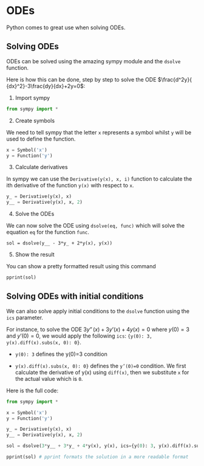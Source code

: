 <script type="text/x-mathjax-config">
  MathJax.Hub.Config({
    tex2jax: {
      inlineMath: [ ['$','$'], ["\\(","\\)"] ],
      processEscapes: true
    }
  });
</script>

<script type="text/javascript" async
  src="https://cdnjs.cloudflare.com/ajax/libs/mathjax/2.7.5/MathJax.js?config=TeX-MML-AM_CHTML">
</script>

# ODEs

Python comes to great use when solving ODEs.

## Solving ODEs

ODEs can be solved using the amazing sympy module and the `dsolve` function.

Here is how this can be done, step by step to solve the ODE $\frac{d^2y}{ {dx}^2}-3\frac{dy}{dx}+2y=0$:

1. Import sympy

```python
from sympy import *
```

2. Create symbols

We need to tell sympy that the letter `x` represents a symbol whilst `y` will be used to define the function.

```python
x = Symbol('x')
y = Function('y')
```

3. Calculate derivatives

In sympy we can use the `Derivative(y(x), x, i)` function to calculate the ith derivative of the function `y(x)` with respect to `x`.

```python
y_ = Derivative(y(x), x)
y__ = Derivative(y(x), x, 2)
```

4. Solve the ODEs

We can now solve the ODE using `dsolve(eq, func)` which will solve the equation `eq` for the function `func`.

```python3
sol = dsolve(y__ - 3*y_ + 2*y(x), y(x))
```

5. Show the result

You can show a pretty formatted result using this command

```python
pprint(sol)
```

## Solving ODEs with initial conditions

We can also solve apply initial conditions to the `dsolve` function using the `ics` parameter.

For instance, to solve the ODE $3y”(x)+3y’(x)+4y(x)=0$ where $y(0)=3$ and $y’(0)=0$, we would apply the following `ics`: `{y(0): 3, y(x).diff(x).subs(x, 0): 0}`.

- `y(0): 3` defines the y(0)=3 condition

- `y(x).diff(x).subs(x, 0): 0}` defines the `y’(0)=0` condition. We first calculate the derivative of y(x) using `diff(x)`, then we substitute `x` for the actual value which is `0`.

Here is the full code:

```python
from sympy import *

x = Symbol('x')
y = Function('y')

y_ = Derivative(y(x), x)
y__ = Derivative(y(x), x, 2)

sol = dsolve(3*y__ + 3*y_ + 4*y(x), y(x), ics={y(0): 3, y(x).diff(x).subs(x, 0): 0})

pprint(sol) # pprint formats the solution in a more readable format
```
